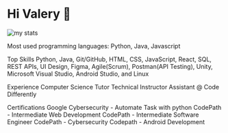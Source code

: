 # Hi Valery 👋

<img alt="my stats" src="https://github-readme-stats.vercel.app/api?username=Vlouis22&theme=react"/>

Most used programming languages: Python, Java, Javascript

Top Skills
Python, Java, Git/GitHub, HTML, CSS, JavaScript, React, SQL, REST APIs, UI Design, Figma, Agile(Scrum), Postman(API Testing), Unity, Microsoft Visual Studio, Android Studio, and Linux

Experience
Computer Science Tutor
Technical Instructor Assistant @ Code Differently

Certifications
Google Cybersecurity - Automate Task with python
CodePath - Intermediate Web Development
CodePath - Intermediate Software Engineer
CodePath - Cybersecurity
Codepath - Android Development


